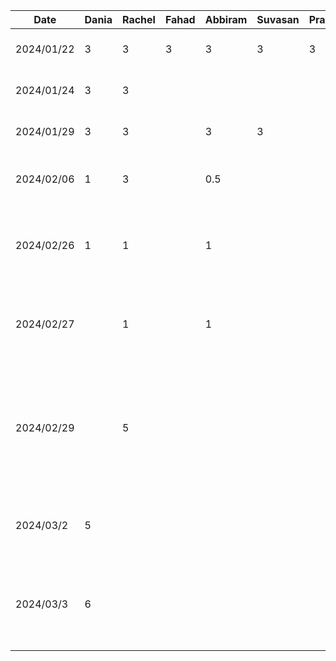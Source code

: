 | Date       | Dania | Rachel | Fahad | Abbiram | Suvasan | Pranavan | Task                                                          |
|------------|-------|--------|-------|---------|---------|----------|---------------------------------------------------------------|
| 2024/01/22 | 3     | 3      | 3     | 3       | 3       | 3        | Discussed D1,Setup Github                                     |
| 2024/01/24 | 3     | 3      |       |         |         |          | Worked on D1 Proposal Document                                |
| 2024/01/29 | 3     | 3      |       | 3       | 3       |          | Finished D1 Proposal Document                                 |
| 2024/02/06 | 1     | 3      |       | 0.5     |         |          | Worked on D2 Buddy Team Evaluation                            |
| 2024/02/26 | 1     |1       |       | 1       |         |          | Discussed features, brainstormed work items and divided tasks |
| 2024/02/27 |       |1       |       | 1       |         |          | Created structure with MVVM design pattern for features       |
| 2024/02/29 |       |5     |  |    |     |     | Created features for home screen and design home screen components, finished d3 report for home screen section|
| 2024/03/2 | 5     | | | | | | Created prototype for Language Translation Feature: UI |
| 2024/03/3 | 6     | | | | | | Created prototype for Language Translation Feature: Translating Feature |
